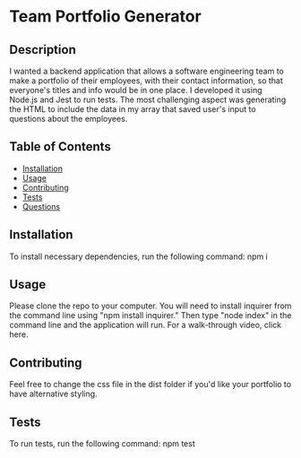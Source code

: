 # Team Portfolio Generator

## Description
I wanted a backend application that allows a software engineering team to make a portfolio of their employees, with their contact information, so that everyone's titles and info would be in one place. I developed it using Node.js and Jest to run tests. The most challenging aspect was generating the HTML to include the data in my array that saved user's input to questions about the employees.

## Table of Contents
* [Installation](#installation)
* [Usage](#usage)
* [Contributing](#contributing)
* [Tests](#tests)
* [Questions](#questions)


## Installation
To install necessary dependencies, run the following command:
npm i
  
## Usage
Please clone the repo to your computer.  You will need to install inquirer from the command line using "npm install inquirer."  Then type "node index" in the command line and the application will run.  For a walk-through video, click here.

## Contributing
Feel free to change the css file in the dist folder if you'd like your portfolio to have alternative styling.

## Tests
To run tests, run the following command: 
npm test
